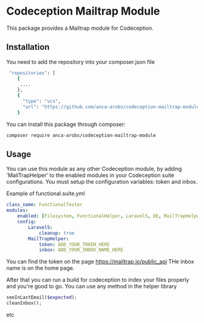 # Codeception Mailtrap Module
This package provides a Mailtrap module for Codeception. 

## Installation

You need to add the repository into your composer.json file 

```bash
 "repositories": [
    {
     ....
    },
    {
      "type": "vcs",
      "url": "https://github.com/anca-arobs/codeception-mailtrap-module"
    }
```
You can install this package through composer:
```bash
composer require anca-arobs/codeception-mailtrap-module
```

## Usage
You can use this module as any other Codeception module, by adding 'MailTrapHelper' to the enabled modules in your Codeception suite configurations.
You must setup the configuration variables: token and inbox. 

Example of functional.suite.yml

```yml
class_name: FunctionalTester
modules:
    enabled: [Filesystem, FunctionalHelper, Laravel5, Db, MailTrapHelper]
    config:
        Laravel5:
            cleanup: true
        MailTrapHelper:
            token: ADD_YOUR_TOKEN_HERE
            inbox: ADD_YOUR_INBOX_NAME_HERE
 ```     
  You can find the token on the page https://mailtrap.io/public_api
  THe inbox name is on the home page.
  
  After that you can run a build for codeception to index your files properly and you're good to go.
  You can use any method in the helper library
  ```php
  seeInLastEmail($expected);
  cleanInbox();
  ```
  etc
